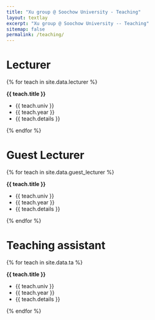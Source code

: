 ```yaml
---
title: "Xu group @ Soochow University - Teaching"
layout: textlay
excerpt: "Xu group @ Soochow University -- Teaching"
sitemap: false
permalink: /teaching/
---
```


# Lecturer

{% for teach in site.data.lecturer %}

  <b>{{ teach.title }}</b> <br />
  * {{ teach.univ }} <br />
  * {{ teach.year }} <br />
  * {{ teach.details }} <br />

{% endfor %}

# Guest Lecturer

{% for teach in site.data.guest_lecturer %}

  <b>{{ teach.title }}</b> <br />
  * {{ teach.univ }} <br />
  * {{ teach.year }} <br />
  * {{ teach.details }} <br />

{% endfor %}

# Teaching assistant

{% for teach in site.data.ta %}

  <b>{{ teach.title }}</b> <br />
  * {{ teach.univ }} <br />
  * {{ teach.year }} <br />
  * {{ teach.details }} <br />

{% endfor %}
